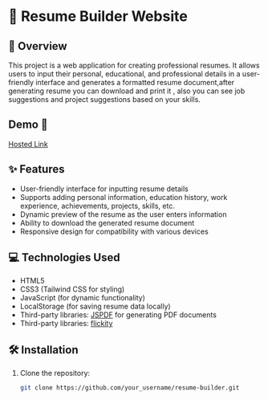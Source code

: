 # 📄 Resume Builder Website

## 🌟 Overview
This project is a web application for creating professional resumes. It allows users to input their personal, educational, and professional details in a user-friendly interface and generates a formatted resume document,after generating resume you can download and print it , also you can see job suggestions and project suggestions based on your skills.


## Demo 🎥

[Hosted Link](https://mohit15-web.github.io/ResumeBuilder/)

## ✨ Features
- User-friendly interface for inputting resume details
- Supports adding personal information, education history, work experience, achievements, projects, skills, etc.
- Dynamic preview of the resume as the user enters information
- Ability to download the generated resume document
- Responsive design for compatibility with various devices

## 💻 Technologies Used
- HTML5
- CSS3 (Tailwind CSS for styling)
- JavaScript (for dynamic functionality)
- LocalStorage (for saving resume data locally)
- Third-party libraries: [JSPDF](https://github.com/parallax/jsPDF) for generating PDF documents
- Third-party libraries: [flickity](https://flickity.metafizzy.co/)

## 🛠️ Installation
1. Clone the repository:
   ```bash
   git clone https://github.com/your_username/resume-builder.git
